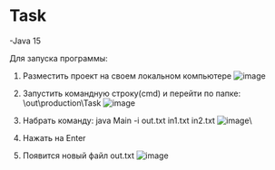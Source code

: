 # Task
-Java 15

Для запуска программы:
1. Разместить проект на своем локальном компьютере
   ![image](https://github.com/Pars89/Task/assets/74140385/074fd5c4-ca6f-4bb9-b163-9fb336def7bd)

2. Запустить командную строку(cmd) и перейти по папке: \out\production\Task
![image](https://github.com/Pars89/Task/assets/74140385/e3392728-6d84-4352-9ab0-bdf3e5b432d7)

3. Набрать команду: java Main -i out.txt in1.txt in2.txt 
   ![image](https://github.com/Pars89/Task/assets/74140385/c551dfa5-0be9-4585-9dc2-0fe3065abfb5)\
4. Нажать на Enter
5. Появится новый файл out.txt
   ![image](https://github.com/Pars89/Task/assets/74140385/3ef3b621-54fa-454b-9ddc-51ef0ed513d6)

